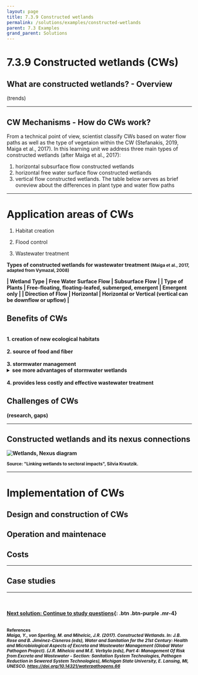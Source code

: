 ```yaml
---
layout: page
title: 7.3.9 Constructed wetlands
permalink: /solutions/examples/constructed-wetlands
parent: 7.3 Examples
grand_parent: Solutions
---
```

# **7.3.9 Constructed wetlands (CWs)**

## What are constructed wetlands? - Overview

(trends)

<hr/>

## CW Mechanisms - How do CWs work? 

From a technical point of view, scientist classify CWs based on water flow paths as well as the type of vegetaion within the CW (Stefanakis, 2019, Maiga et al., 2017). In this learning unit we address three main types of constructed wetlands (after Maiga et al., 2017): 

1. horizontal subsurface flow constructed wetlands
2. horizontal free water surface flow constructed wetlands
3. vertical flow constructed wetlands. The table below serves as brief ovreview about the differences in plant type and water flow paths


<hr/>

# **Application areas of CWs**

1. Habitat creation

2. Flood control

3. Wastewater treatment

<b>Types of constructed wetlands for wastewater treatment<b> <small> (Maiga et al., 2017, adapted from Vymazal, 2008) </small>

| **Wetland Type**      | Free Water Surface Flow | Subsurface Flow     |
| **Type of Plants**      | Free-floating, floating-leafed, submerged, emergent | Emergent only |
| **Direction of Flow**   | Horizontal        | Horizontal or Vertical (vertical can be downflow or upflow) |



## Benefits of CWs
<br>
1. creation of new ecological habitats <br>
<br>
2. source of food and fiber <br>
<br>
3. stormwater management    
<details><summary>see more advantages of stormwater wetlands</summary>
<p>
Advantages, <small>Stefanakis, 2019</small> <br>
- reduction in runoff volumes, peak flows and duration <br>
- protection of downstream water resources <br>
- reducing risks of flooding <br>
- reducing  risks associated with combined sewer overflow <br>
- water quality improvement <br>
- enhancement of groundwater recharge/discharge <br>
- increase of runoff infiltration <br>
- sediment stabilization <br>
- <i>co-benefit:</i>creation of wildlife habitat <br>
- options for recreation activities <br>

</p>
</details>
<br>
4. provides less costly and effective wastewater treatment


## Challenges of CWs
(research, gaps)

<hr/>

## Constructed wetlands and its nexus connections


<img src="/wef-nexus-online-course/assets/wetland-nexus.jpg" alt="Wetlands, Nexus diagram">
<p><small>Source: "Linking wetlands to sectoral impacts", Silvia Krautzik.</small></p>
<p><small>   </small></p>

<hr/>

# **Implementation of CWs**

## Design and construction of CWs

## Operation and maintenace 

## Costs

<hr/>

## Case studies


<hr/>


<br/> <br/>
[Next solution: Continue to study questions](https://waterbender231.github.io/wef-nexus-online-course/solutions/questions){: .btn .btn-purple .mr-4}
<br/> <br/>

<small><b>References</b> <br>
<i>Maiga, Y., von Sperling, M. and Mihelcic, J.R. (2017). Constructed Wetlands. In: J.B. Rose and B. Jiménez-Cisneros (eds), Water and Sanitation for the 21st Century: Health and Microbiological Aspects of Excreta and Wastewater Management (Global Water Pathogen Project). (J.R. Mihelcic and M.E. Verbyla (eds), Part 4: Management Of Risk from Excreta and Wastewater - Section: Sanitation System Technologies, Pathogen Reduction in Sewered System Technologies), Michigan State University, E. Lansing, MI, UNESCO. <a href="https://doi.org/10.14321/waterpathogens.66">https://doi.org/10.14321/waterpathogens.66 </a> </i> </small>